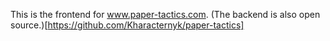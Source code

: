 This is the frontend for www.paper-tactics.com.
(The backend is also open source.)[https://github.com/Kharacternyk/paper-tactics]
